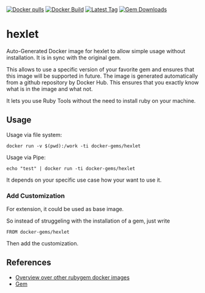 [![Docker pulls](https://img.shields.io/docker/pulls/rubygem/hexlet.svg)](https://hub.docker.com/r/rubygem/hexlet/)
[![Docker Build](https://img.shields.io/docker/automated/rubygem/hexlet.svg)](https://hub.docker.com/r/rubygem/hexlet/)
[![Latest Tag](https://img.shields.io/github/tag/docker-rubygem/hexlet.svg)](https://hub.docker.com/r/rubygem/hexlet/)
[![Gem Downloads](https://img.shields.io/gem/dt/hexlet.svg)](https://rubygems.org/gems/hexlet/)
# hexlet

Auto-Generated Docker image for hexlet to allow simple usage without installation.
It is in sync with the original gem.

This allows to use a specific version of your favorite gem and ensures that this image will be supported in future.
The image is generated automatically from a github repository by Docker Hub.
This ensures that you exactly know what is in the image and what not.

It lets you use Ruby Tools without the need to install ruby on your machine.

## Usage

Usage via file system:

`docker run -v $(pwd):/work -ti docker-gems/hexlet`

Usage via Pipe:

`echo "test" | docker run -ti docker-gems/hexlet`

It depends on your specific use case how your want to use it.

### Add Customization

For extension, it could be used as base image.

So instead of struggeling with the installation of a gem, just write

`FROM docker-gems/hexlet`

Then add the customization.

## References

 - [Overview over other rubygem docker images](https://github.com/thinkbot/docker-rubygem)
 - [Gem](https://rubygems.org/gems/hexlet/)
